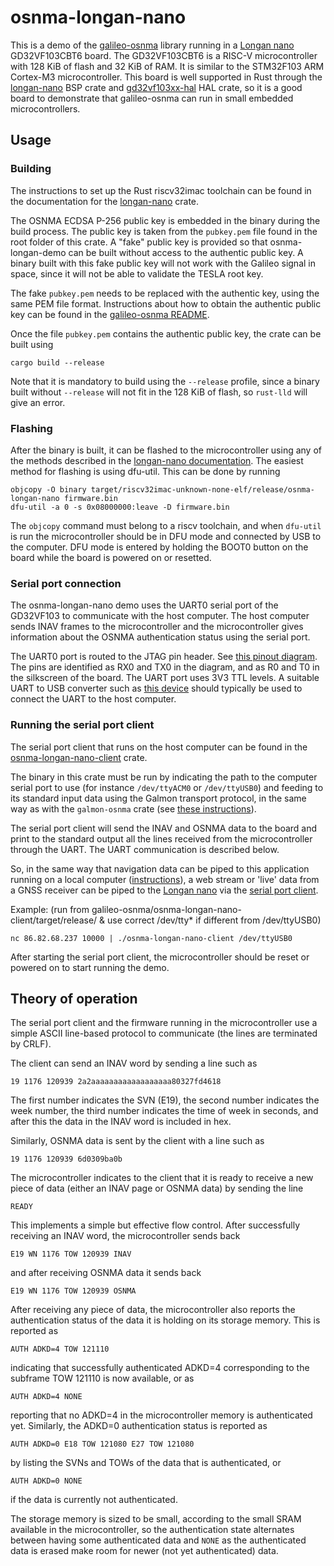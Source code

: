 # osnma-longan-nano

This is a demo of the [galileo-osnma](https://github.com/daniestevez/galileo-osnma)
library running in a [Longan nano](https://longan.sipeed.com/en/)
GD32VF103CBT6 board. The GD32VF103CBT6 is a RISC-V microcontroller with 128 KiB
of flash and 32 KiB of RAM. It is similar to the STM32F103 ARM Cortex-M3
microcontroller. This board is well supported in Rust through the
[longan-nano](https://github.com/riscv-rust/longan-nano) BSP crate and
[gd32vf103xx-hal](https://github.com/riscv-rust/gd32vf103xx-hal) HAL crate,
so it is a good board to demonstrate that galileo-osnma can run in small
embedded microcontrollers.

## Usage

### Building

The instructions to set up the Rust riscv32imac toolchain can be found in the
documentation for the [longan-nano](https://github.com/riscv-rust/longan-nano)
crate.

The OSNMA ECDSA P-256 public key is embedded in the binary during the build
process. The public key is taken from the `pubkey.pem` file found in the root
folder of this crate. A "fake" public key is provided so that osnma-longan-demo
can be built without access to the authentic public key. A binary built with
this fake public key will not work with the Galileo signal in space, since
it will not be able to validate the TESLA root key.

The fake `pubkey.pem` needs to be replaced with the authentic key, using the
same PEM file format. Instructions about how to obtain the authentic public key
can be found in the
[galileo-osnma README](https://github.com/daniestevez/galileo-osnma#quick-start-using-galmon).

Once the file `pubkey.pem` contains the authentic public key, the crate can be
built using
```
cargo build --release
```
Note that it is mandatory to build using the `--release` profile, since a binary
built without `--release` will not fit in the 128 KiB of flash, so `rust-lld` will
give an error.

### Flashing

After the binary is built, it can be flashed to the microcontroller using any of
the methods described in the
[longan-nano documentation](https://github.com/riscv-rust/longan-nano#longan-nano).
The easiest method for flashing is using dfu-util. This can be done by running
```
objcopy -O binary target/riscv32imac-unknown-none-elf/release/osnma-longan-nano firmware.bin
dfu-util -a 0 -s 0x08000000:leave -D firmware.bin
```
The `objcopy` command must belong to a riscv toolchain, and when `dfu-util` is run
the microcontroller should be in DFU mode and connected by USB to the computer. DFU
mode is entered by holding the BOOT0 button on the board while the board is powered
on or resetted.

### Serial port connection

The osnma-longan-nano demo uses the UART0 serial port of the GD32VF103 to
communicate with the host computer. The host computer sends INAV frames to the
microcontroller and the microcontroller gives information about the OSNMA
authentication status using the serial port.

The UART0 port is routed to the JTAG pin header. See
[this pinout diagram](https://longan.sipeed.com/assets/longan_nano_pinout_v1.1.0_w5676_h4000_large.png). The pins are identified as RX0 and TX0 in the diagram, and as R0 and T0 in the
silkscreen of the board. The UART port uses 3V3 TTL levels. A suitable UART to USB
converter such as [this device](https://www.amazon.com/gp/product/B07D6LLX19) should typically be used to connect the UART to the host computer.

### Running the serial port client

The serial port client that runs on the host computer can be found in the
[osnma-longan-nano-client](https://github.com/daniestevez/galileo-osnma/tree/main/osnma-longan-nano-client) crate.

The binary in this crate must be run by indicating the path to the computer
serial port to use (for instance `/dev/ttyACM0` or `/dev/ttyUSB0`) and feeding to its
standard input data using the Galmon transport protocol, in the same way as with the
`galmon-osnma` crate (see
[these instructions](https://github.com/daniestevez/galileo-osnma#quick-start-using-galmon)).

The serial port client will send the INAV and OSNMA data to the board and print
to the standard output all the lines received from the microcontroller through
the UART. The UART communication is described below.

So, in the same way that navigation data can be piped to this application running on a local computer ([instructions](https://github.com/daniestevez/galileo-osnma#quick-start-using-galmon)), a web stream or 'live' data from a GNSS receiver can be piped to the [Longan nano](https://longan.sipeed.com/en/) via the [serial port client](https://github.com/daniestevez/galileo-osnma/tree/main/osnma-longan-nano-client).

Example: (run from galileo-osnma/osnma-longan-nano-client/target/release/ & use correct /dev/tty* if different from /dev/ttyUSB0)
```
nc 86.82.68.237 10000 | ./osnma-longan-nano-client /dev/ttyUSB0
```


After starting the serial port client, the microcontroller should be reset or
powered on to start running the demo.

## Theory of operation

The serial port client and the firmware running in the microcontroller use a
simple ASCII line-based protocol to communicate (the lines are terminated by CRLF).

The client can send an INAV word by sending a line such as
```
19 1176 120939 2a2aaaaaaaaaaaaaaaaaa80327fd4618
```
The first number indicates the SVN (E19), the second number indicates the week number,
the third number indicates the time of week in seconds, and after this the data in the
INAV word is included in hex.

Similarly, OSNMA data is sent by the client with a line such as
```
19 1176 120939 6d0309ba0b
```

The microcontroller indicates to the client that it is ready to receive a new piece
of data (either an INAV page or OSNMA data) by sending the line
```
READY
```
This implements a simple but effective flow control. After successfully receiving
an INAV word, the microcontroller sends back
```
E19 WN 1176 TOW 120939 INAV
```
and after receiving OSNMA data it sends back
```
E19 WN 1176 TOW 120939 OSNMA
```

After receiving any piece of data, the microcontroller also reports the
authentication status of the data it is holding on its storage memory. This is reported as
```
AUTH ADKD=4 TOW 121110
```
indicating that successfully authenticated ADKD=4 corresponding to the subframe TOW 121110
is now available, or as
```
AUTH ADKD=4 NONE
```
reporting that no ADKD=4 in the microcontroller memory is authenticated yet.
Similarly, the ADKD=0 authentication status is reported as
```
AUTH ADKD=0 E18 TOW 121080 E27 TOW 121080
```
by listing the SVNs and TOWs of the data that is authenticated, or
```
AUTH ADKD=0 NONE
```
if the data is currently not authenticated.

The storage memory is sized to be small, according to the small SRAM available
in the microcontroller, so the authentication state alternates between having
some authenticated data and `NONE` as the authenticated data is erased make room
for newer (not yet authenticated) data.

